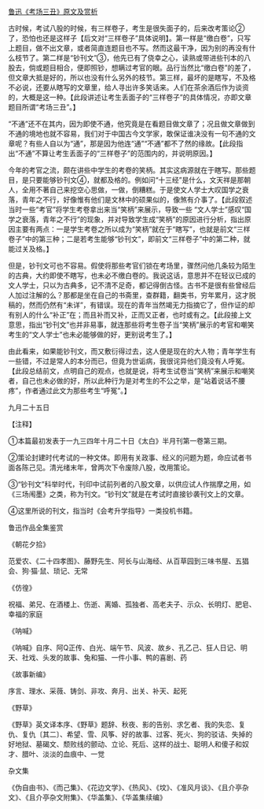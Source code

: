 [鲁迅《考场三丑》原文及赏析](https://www.vrrw.net/wx/8534.html)

古时候，考试八股的时候，有三样卷子，考生是很失面子的，后来改考策论②了，恐怕也还是这样子【后文对“三样卷子”具体说明】。第一样是“缴白卷”，只写上题目，做不出文章，或者简直连题目也不写。然而这最干净，因为别的再没有什么枝节了。第二样是“钞刊文”③，他先已有了侥幸之心，读熟或带进些刊本的八股去，倘或题目相合，便即照钞，想瞒过考官的眼。品行当然比“缴白卷”的差了，但文章大抵是好的，所以也没有什么另外的枝节。第三样，最坏的是瞎写，不及格不必说，还要从瞎写的文章里，给人寻出许多笑话来。人们在茶余酒后作为谈资的，大概是这一种。【此段讲述让考生丢面子的“三样卷子”的具体情况，亦即文章题目所谓“考场三丑”。】



“不通”还不在其内，因为即使不通，他究竟是在看题目做文章了；况且做文章做到不通的境地也就不容易，我们对于中国古今文学家，敢保证谁决没有一句不通的文章呢？有些人自以为“通”，那是因为他连“通”“不通”都不了然的缘故。【此段指出“不通”不算让考生丢面子的“三样卷子”的范围内的，并说明原因。】

今年的考官之流，颇在讲些中学生的考卷的笑柄。其实这病源就在于瞎写。那些题目，是只要能够钞刊文④，就都及格的。例如问“十三经”是什么，文天祥是那朝人，全用不著自己来挖空心思做，一做，倒糟糕。于是使文人学士大叹国学之衰落，青年之不行，好像惟有他们是文林中的硕果似的，像煞有介事了。【此段叙述当时一些“考官”将学生考卷拿出来当“笑柄”来展示，导致一些 “文人学士”感叹“国学之衰落，青年之不行”的现象，并对导致学生成“笑柄”的原因进行分析，指出原因主要有两点：一是学生考卷之所以成为“笑柄”就在于“瞎写”，也就是前文“三样卷子”中的第三种；二是若考生能够“钞刊文”，即前文“三样卷子”中的第二种，就能过关及格。】

但是，钞刊文可也不容易。假使将那些考官们锁在考场里，骤然问他几条较为陌生的古典，大约即使不瞎写，也未必不缴白卷的。我说这话，意思并不在轻议已成的文人学士，只以为古典多，记不清不足奇，都记得倒古怪。古书不是很有些曾经后人加过注解的么？那都是坐在自己的书斋里，查群籍，翻类书，穷年累月，这才脱稿的，然而仍然有“未详”，有错误。现在的青年当然竭无力指摘它了，但作证的却有别人的什么“补正”在；而且补而又补，正而又正者，也时或有之。【此段接上文意思，指出“钞刊文”也并非易事，就连那些将考生卷子当“笑柄”展示的考官和嘲笑考生的“文人学士”也未必能够做的好，更别说考生了。】

由此看来，如果能钞刊文，而又敷衍得过去，这人便是现在的大人物；青年学生有一些错，不过是常人的本分而已，但竟为世诟病，我很诧异他们竟没有人呼冤。【此段总结前文，点明自己的观点，也就是说，将考生试卷当“笑柄”来展示和嘲笑者，自己也未必做的好，所以此种行为是对考生的不公之举，是“站着说话不腰疼”，作者通过此文为那些考生“呼冤”。】

九月二十五日



【注释】

①本篇最初发表于一九三四年十月二十日《太白》半月刊第一卷第三期。

②策论封建时代考试的一种文体。即用有关政事、经义的问题为题，命应试者书面各陈己见。清光绪末年，曾两次下令废除八股，改用策论。

③“钞刊文”科举时代，刊印中试前列者的八股文章，以供应试人作揣摩之用，如《三场闱墨》之类，称为刊文。“钞刊文”就是在考试时直接钞袭刊文上的文章。

④这里所说的刊文，指当时《会考升学指导》一类投机书籍。

鲁迅作品全集鉴赏

《朝花夕拾》

范爱农、《二十四孝图》、藤野先生、阿长与山海经、从百草园到三味书屋、五猖会、狗·猫·鼠、琐记、无常

《仿徨》

祝福、弟兄、在酒楼上、伤逝、离婚、孤独者、高老夫子、示众、长明灯、肥皂、幸福的家庭

《呐喊》

《呐喊》自序、阿Q正传、白光、端午节、风波、故乡、孔乙己、狂人日记、明天、社戏、头发的故事、兔和猫、一件小事、鸭的喜剧、药

《故事新编》

序言、理水、采薇、铸剑、非攻、奔月、出关、补天、起死

《野草》

《野草》英文译本序、《野草》题辞、秋夜、影的告别、求乞者、我的失恋、复仇、复仇〔其二〕、希望、雪、风筝、好的故事、过客、死火、狗的驳诘、失掉的好地狱、墓碣文、颓败线的颤动、立论、死后、这样的战士、聪明人和傻子和奴才、腊叶、淡淡的血痕中、一觉

杂文集

《伪自由书》、《而己集》、《花边文学》、《热风》、《坟》、《准风月谈》、《且介亭杂文》、《且介亭杂文附集》、《华盖集》、《华盖集续编》

